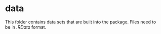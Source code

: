 # data

This folder contains data sets that are built into the package.
Files need to be in *.RData* format.
